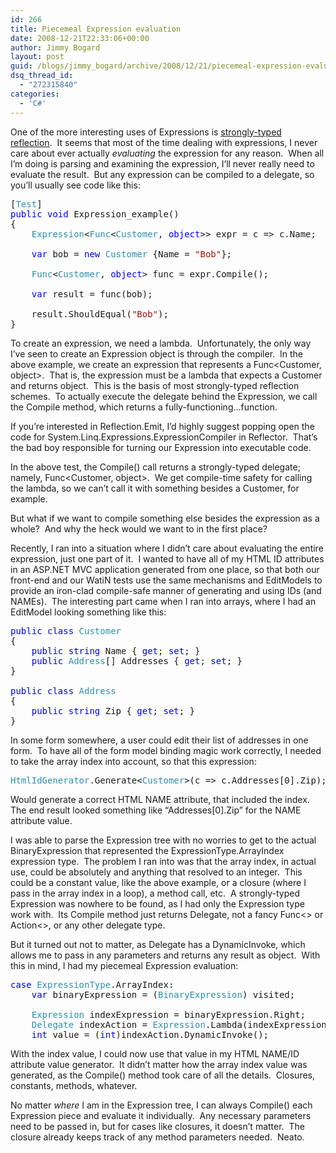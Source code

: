 ```yaml
---
id: 266
title: Piecemeal Expression evaluation
date: 2008-12-21T22:33:06+00:00
author: Jimmy Bogard
layout: post
guid: /blogs/jimmy_bogard/archive/2008/12/21/piecemeal-expression-evaluation.aspx
dsq_thread_id:
  - "272315840"
categories:
  - 'C#'
---
```

One of the more interesting uses of Expressions is [strongly-typed reflection](http://www.clariusconsulting.net/blogs/kzu/archive/2006/07/06/TypedReflection.aspx).&#160; It seems that most of the time dealing with expressions, I never care about ever actually _evaluating_ the expression for any reason.&#160; When all I’m doing is parsing and examining the expression, I’ll never really need to evaluate the result.&#160; But any expression can be compiled to a delegate, so you’ll usually see code like this:

<pre>[<span style="color: #2b91af">Test</span>]
<span style="color: blue">public void </span>Expression_example()
{
    <span style="color: #2b91af">Expression</span>&lt;<span style="color: #2b91af">Func</span>&lt;<span style="color: #2b91af">Customer</span>, <span style="color: blue">object</span>&gt;&gt; expr = c =&gt; c.Name;

    <span style="color: blue">var </span>bob = <span style="color: blue">new </span><span style="color: #2b91af">Customer </span>{Name = <span style="color: #a31515">"Bob"</span>};

    <span style="color: #2b91af">Func</span>&lt;<span style="color: #2b91af">Customer</span>, <span style="color: blue">object</span>&gt; func = expr.Compile();

    <span style="color: blue">var </span>result = func(bob);

    result.ShouldEqual(<span style="color: #a31515">"Bob"</span>);
}</pre>

[](http://11011.net/software/vspaste)

To create an expression, we need a lambda.&#160; Unfortunately, the only way I’ve seen to create an Expression object is through the compiler.&#160; In the above example, we create an expression that represents a Func<Customer, object>.&#160; That is, the expression must be a lambda that expects a Customer and returns object.&#160; This is the basis of most strongly-typed reflection schemes.&#160; To actually execute the delegate behind the Expression, we call the Compile method, which returns a fully-functioning…function.

If you’re interested in Reflection.Emit, I’d highly suggest popping open the code for System.Linq.Expressions.ExpressionCompiler in Reflector.&#160; That’s the bad boy responsible for turning our Expression into executable code.&#160; 

In the above test, the Compile() call returns a strongly-typed delegate; namely, Func<Customer, object>.&#160; We get compile-time safety for calling the lambda, so we can’t call it with something besides a Customer, for example.

But what if we want to compile something else besides the expression as a whole?&#160; And why the heck would we want to in the first place?

Recently, I ran into a situation where I didn’t care about evaluating the entire expression, just one part of it.&#160; I wanted to have all of my HTML ID attributes in an ASP.NET MVC application generated from one place, so that both our front-end and our WatiN tests use the same mechanisms and EditModels to provide an iron-clad compile-safe manner of generating and using IDs (and NAMEs).&#160; The interesting part came when I ran into arrays, where I had an EditModel looking something like this:

<pre><span style="color: blue">public class </span><span style="color: #2b91af">Customer
</span>{
    <span style="color: blue">public string </span>Name { <span style="color: blue">get</span>; <span style="color: blue">set</span>; }
    <span style="color: blue">public </span><span style="color: #2b91af">Address</span>[] Addresses { <span style="color: blue">get</span>; <span style="color: blue">set</span>; }
}

<span style="color: blue">public class </span><span style="color: #2b91af">Address
</span>{
    <span style="color: blue">public string </span>Zip { <span style="color: blue">get</span>; <span style="color: blue">set</span>; }
}</pre>

[](http://11011.net/software/vspaste)

In some form somewhere, a user could edit their list of addresses in one form.&#160; To have all of the form model binding magic work correctly, I needed to take the array index into account, so that this expression:

<pre><span style="color: #2b91af">HtmlIdGenerator</span>.Generate&lt;<span style="color: #2b91af">Customer</span>&gt;(c =&gt; c.Addresses[0].Zip);</pre>

[](http://11011.net/software/vspaste)

Would generate a correct HTML NAME attribute, that included the index.&#160; The end result looked something like “Addresses[0].Zip” for the NAME attribute value.

I was able to parse the Expression tree with no worries to get to the actual BinaryExpression that represented the ExpressionType.ArrayIndex expression type.&#160; The problem I ran into was that the array index, in actual use, could be absolutely and anything that resolved to an integer.&#160; This could be a constant value, like the above example, or a closure (where I pass in the array index in a loop), a method call, etc.&#160; A strongly-typed Expression was nowhere to be found, as I had only the Expression type work with.&#160; Its Compile method just returns Delegate, not a fancy Func<> or Action<>, or any other delegate type.

But it turned out not to matter, as Delegate has a DynamicInvoke, which allows me to pass in any parameters and returns any result as object.&#160; With this in mind, I had my piecemeal Expression evaluation:

<pre><span style="color: blue">case </span><span style="color: #2b91af">ExpressionType</span>.ArrayIndex:
    <span style="color: blue">var </span>binaryExpression = (<span style="color: #2b91af">BinaryExpression</span>) visited;

    <span style="color: #2b91af">Expression </span>indexExpression = binaryExpression.Right;
    <span style="color: #2b91af">Delegate </span>indexAction = <span style="color: #2b91af">Expression</span>.Lambda(indexExpression).Compile();
    <span style="color: blue">int </span>value = (<span style="color: blue">int</span>)indexAction.DynamicInvoke();</pre>

[](http://11011.net/software/vspaste)

With the index value, I could now use that value in my HTML NAME/ID attribute value generator.&#160; It didn’t matter how the array index value was generated, as the Compile() method took care of all the details.&#160; Closures, constants, methods, whatever.

No matter _where_ I am in the Expression tree, I can always Compile() each Expression piece and evaluate it individually.&#160; Any necessary parameters need to be passed in, but for cases like closures, it doesn’t matter.&#160; The closure already keeps track of any method parameters needed.&#160; Neato.